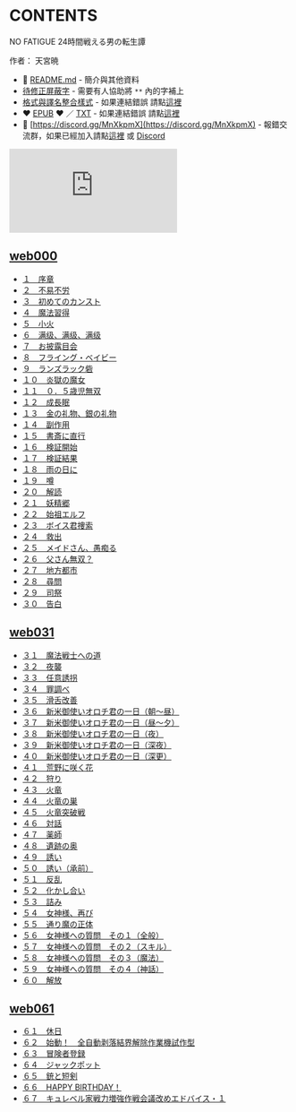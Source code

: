 # CONTENTS

NO FATIGUE 24時間戦える男の転生譚  

作者： 天宮暁  



- :closed_book: [README.md](README.md) - 簡介與其他資料
- [待修正屏蔽字](%E5%BE%85%E4%BF%AE%E6%AD%A3%E5%B1%8F%E8%94%BD%E5%AD%97.md) - 需要有人協助將 `**` 內的字補上
- [格式與譯名整合樣式](https://github.com/bluelovers/node-novel/blob/master/lib/locales/NO%20FATIGUE%2024%E6%99%82%E9%96%93%E6%88%A6%E3%81%88%E3%82%8B%E7%94%B7%E3%81%AE%E8%BB%A2%E7%94%9F%E8%AD%9A.ts) - 如果連結錯誤 請點[這裡](https://github.com/bluelovers/node-novel/blob/master/lib/locales/)
-  :heart: [EPUB](https://gitlab.com/demonovel/epub-txt/blob/master/user_out/NO%20FATIGUE%2024%E6%99%82%E9%96%93%E6%88%A6%E3%81%88%E3%82%8B%E7%94%B7%E3%81%AE%E8%BB%A2%E7%94%9F%E8%AD%9A.epub) :heart:  ／ [TXT](https://gitlab.com/demonovel/epub-txt/blob/master/user_out/out/NO%20FATIGUE%2024%E6%99%82%E9%96%93%E6%88%A6%E3%81%88%E3%82%8B%E7%94%B7%E3%81%AE.out.txt) - 如果連結錯誤 請點[這裡](https://gitlab.com/demonovel/epub-txt/blob/master/user_out/user_out)
- :mega: [https://discord.gg/MnXkpmX](https://discord.gg/MnXkpmX) - 報錯交流群，如果已經加入請點[這裡](https://discordapp.com/channels/467794087769014273/467794088285175809) 或 [Discord](https://discordapp.com/channels/@me)


![導航目錄](https://chart.apis.google.com/chart?cht=qr&chs=150x150&chl=https://gitlab.com/novel-group/txt-source/blob/master/user_out/NO%20FATIGUE%2024時間戦える男の転生譚/導航目錄.md "導航目錄")




## [web000](web000)

- [１　序章](web000/00000_%EF%BC%91%E3%80%80%E5%BA%8F%E7%AB%A0.txt)
- [２　不易不労](web000/00010_%EF%BC%92%E3%80%80%E4%B8%8D%E6%98%93%E4%B8%8D%E5%8A%B4.txt)
- [３　初めてのカンスト](web000/00020_%EF%BC%93%E3%80%80%E5%88%9D%E3%82%81%E3%81%A6%E3%81%AE%E3%82%AB%E3%83%B3%E3%82%B9%E3%83%88.txt)
- [４　魔法習得](web000/00030_%EF%BC%94%E3%80%80%E9%AD%94%E6%B3%95%E7%BF%92%E5%BE%97.txt)
- [５　小火](web000/00040_%EF%BC%95%E3%80%80%E5%B0%8F%E7%81%AB.txt)
- [６　满级、满级、满级](web000/00050_%EF%BC%96%E3%80%80%E6%BB%A1%E7%BA%A7%E3%80%81%E6%BB%A1%E7%BA%A7%E3%80%81%E6%BB%A1%E7%BA%A7.txt)
- [７　お披露目会](web000/00060_%EF%BC%97%E3%80%80%E3%81%8A%E6%8A%AB%E9%9C%B2%E7%9B%AE%E4%BC%9A.txt)
- [８　フライング・ベイビー](web000/00070_%EF%BC%98%E3%80%80%E3%83%95%E3%83%A9%E3%82%A4%E3%83%B3%E3%82%B0%E3%83%BB%E3%83%99%E3%82%A4%E3%83%93%E3%83%BC.txt)
- [９　ランズラック砦](web000/00080_%EF%BC%99%E3%80%80%E3%83%A9%E3%83%B3%E3%82%BA%E3%83%A9%E3%83%83%E3%82%AF%E7%A0%A6.txt)
- [１０　炎獄の魔女](web000/00090_%EF%BC%91%EF%BC%90%E3%80%80%E7%82%8E%E7%8D%84%E3%81%AE%E9%AD%94%E5%A5%B3.txt)
- [１１　０．５歳児無双](web000/00100_%EF%BC%91%EF%BC%91%E3%80%80%EF%BC%90%EF%BC%8E%EF%BC%95%E6%AD%B3%E5%85%90%E7%84%A1%E5%8F%8C.txt)
- [１２　成長眠](web000/00110_%EF%BC%91%EF%BC%92%E3%80%80%E6%88%90%E9%95%B7%E7%9C%A0.txt)
- [１３　金の礼物、銀の礼物](web000/00120_%EF%BC%91%EF%BC%93%E3%80%80%E9%87%91%E3%81%AE%E7%A4%BC%E7%89%A9%E3%80%81%E9%8A%80%E3%81%AE%E7%A4%BC%E7%89%A9.txt)
- [１４　副作用](web000/00130_%EF%BC%91%EF%BC%94%E3%80%80%E5%89%AF%E4%BD%9C%E7%94%A8.txt)
- [１５　書斎に直行](web000/00140_%EF%BC%91%EF%BC%95%E3%80%80%E6%9B%B8%E6%96%8E%E3%81%AB%E7%9B%B4%E8%A1%8C.txt)
- [１６　検証開始](web000/00150_%EF%BC%91%EF%BC%96%E3%80%80%E6%A4%9C%E8%A8%BC%E9%96%8B%E5%A7%8B.txt)
- [１７　検証結果](web000/00160_%EF%BC%91%EF%BC%97%E3%80%80%E6%A4%9C%E8%A8%BC%E7%B5%90%E6%9E%9C.txt)
- [１８　雨の日に](web000/00170_%EF%BC%91%EF%BC%98%E3%80%80%E9%9B%A8%E3%81%AE%E6%97%A5%E3%81%AB.txt)
- [１９　噂](web000/00180_%EF%BC%91%EF%BC%99%E3%80%80%E5%99%82.txt)
- [２０　解読](web000/00190_%EF%BC%92%EF%BC%90%E3%80%80%E8%A7%A3%E8%AA%AD.txt)
- [２１　妖精郷](web000/00200_%EF%BC%92%EF%BC%91%E3%80%80%E5%A6%96%E7%B2%BE%E9%83%B7.txt)
- [２２　始祖エルフ](web000/00210_%EF%BC%92%EF%BC%92%E3%80%80%E5%A7%8B%E7%A5%96%E3%82%A8%E3%83%AB%E3%83%95.txt)
- [２３　ボイス君捜索](web000/00220_%EF%BC%92%EF%BC%93%E3%80%80%E3%83%9C%E3%82%A4%E3%82%B9%E5%90%9B%E6%8D%9C%E7%B4%A2.txt)
- [２４　救出](web000/00230_%EF%BC%92%EF%BC%94%E3%80%80%E6%95%91%E5%87%BA.txt)
- [２５　メイドさん、愚痴る](web000/00240_%EF%BC%92%EF%BC%95%E3%80%80%E3%83%A1%E3%82%A4%E3%83%89%E3%81%95%E3%82%93%E3%80%81%E6%84%9A%E7%97%B4%E3%82%8B.txt)
- [２６　父さん無双？](web000/00250_%EF%BC%92%EF%BC%96%E3%80%80%E7%88%B6%E3%81%95%E3%82%93%E7%84%A1%E5%8F%8C%EF%BC%9F.txt)
- [２７　地方都市](web000/00260_%EF%BC%92%EF%BC%97%E3%80%80%E5%9C%B0%E6%96%B9%E9%83%BD%E5%B8%82.txt)
- [２８　尋問](web000/00270_%EF%BC%92%EF%BC%98%E3%80%80%E5%B0%8B%E5%95%8F.txt)
- [２９　司祭](web000/00280_%EF%BC%92%EF%BC%99%E3%80%80%E5%8F%B8%E7%A5%AD.txt)
- [３０　告白](web000/00290_%EF%BC%93%EF%BC%90%E3%80%80%E5%91%8A%E7%99%BD.txt)


## [web031](web031)

- [３１　魔法戦士への道](web031/00300_%EF%BC%93%EF%BC%91%E3%80%80%E9%AD%94%E6%B3%95%E6%88%A6%E5%A3%AB%E3%81%B8%E3%81%AE%E9%81%93.txt)
- [３２　夜襲](web031/00310_%EF%BC%93%EF%BC%92%E3%80%80%E5%A4%9C%E8%A5%B2.txt)
- [３３　任意誘拐](web031/00320_%EF%BC%93%EF%BC%93%E3%80%80%E4%BB%BB%E6%84%8F%E8%AA%98%E6%8B%90.txt)
- [３４　罪調べ](web031/00330_%EF%BC%93%EF%BC%94%E3%80%80%E7%BD%AA%E8%AA%BF%E3%81%B9.txt)
- [３５　滑舌改善](web031/00340_%EF%BC%93%EF%BC%95%E3%80%80%E6%BB%91%E8%88%8C%E6%94%B9%E5%96%84.txt)
- [３６　新米御使いオロチ君の一日（朝～昼）](web031/00350_%EF%BC%93%EF%BC%96%E3%80%80%E6%96%B0%E7%B1%B3%E5%BE%A1%E4%BD%BF%E3%81%84%E3%82%AA%E3%83%AD%E3%83%81%E5%90%9B%E3%81%AE%E4%B8%80%E6%97%A5%EF%BC%88%E6%9C%9D%EF%BD%9E%E6%98%BC%EF%BC%89.txt)
- [３７　新米御使いオロチ君の一日（昼～夕）](web031/00360_%EF%BC%93%EF%BC%97%E3%80%80%E6%96%B0%E7%B1%B3%E5%BE%A1%E4%BD%BF%E3%81%84%E3%82%AA%E3%83%AD%E3%83%81%E5%90%9B%E3%81%AE%E4%B8%80%E6%97%A5%EF%BC%88%E6%98%BC%EF%BD%9E%E5%A4%95%EF%BC%89.txt)
- [３８　新米御使いオロチ君の一日（夜）](web031/00370_%EF%BC%93%EF%BC%98%E3%80%80%E6%96%B0%E7%B1%B3%E5%BE%A1%E4%BD%BF%E3%81%84%E3%82%AA%E3%83%AD%E3%83%81%E5%90%9B%E3%81%AE%E4%B8%80%E6%97%A5%EF%BC%88%E5%A4%9C%EF%BC%89.txt)
- [３９　新米御使いオロチ君の一日（深夜）](web031/00380_%EF%BC%93%EF%BC%99%E3%80%80%E6%96%B0%E7%B1%B3%E5%BE%A1%E4%BD%BF%E3%81%84%E3%82%AA%E3%83%AD%E3%83%81%E5%90%9B%E3%81%AE%E4%B8%80%E6%97%A5%EF%BC%88%E6%B7%B1%E5%A4%9C%EF%BC%89.txt)
- [４０　新米御使いオロチ君の一日（深更）](web031/00390_%EF%BC%94%EF%BC%90%E3%80%80%E6%96%B0%E7%B1%B3%E5%BE%A1%E4%BD%BF%E3%81%84%E3%82%AA%E3%83%AD%E3%83%81%E5%90%9B%E3%81%AE%E4%B8%80%E6%97%A5%EF%BC%88%E6%B7%B1%E6%9B%B4%EF%BC%89.txt)
- [４１　荒野に咲く花](web031/00400_%EF%BC%94%EF%BC%91%E3%80%80%E8%8D%92%E9%87%8E%E3%81%AB%E5%92%B2%E3%81%8F%E8%8A%B1.txt)
- [４２　狩り](web031/00410_%EF%BC%94%EF%BC%92%E3%80%80%E7%8B%A9%E3%82%8A.txt)
- [４３　火竜](web031/00420_%EF%BC%94%EF%BC%93%E3%80%80%E7%81%AB%E7%AB%9C.txt)
- [４４　火竜の巣](web031/00430_%EF%BC%94%EF%BC%94%E3%80%80%E7%81%AB%E7%AB%9C%E3%81%AE%E5%B7%A3.txt)
- [４５　火竜突破戦](web031/00440_%EF%BC%94%EF%BC%95%E3%80%80%E7%81%AB%E7%AB%9C%E7%AA%81%E7%A0%B4%E6%88%A6.txt)
- [４６　対話](web031/00450_%EF%BC%94%EF%BC%96%E3%80%80%E5%AF%BE%E8%A9%B1.txt)
- [４７　薬師](web031/00460_%EF%BC%94%EF%BC%97%E3%80%80%E8%96%AC%E5%B8%AB.txt)
- [４８　遺跡の奥](web031/00470_%EF%BC%94%EF%BC%98%E3%80%80%E9%81%BA%E8%B7%A1%E3%81%AE%E5%A5%A5.txt)
- [４９　誘い](web031/00480_%EF%BC%94%EF%BC%99%E3%80%80%E8%AA%98%E3%81%84.txt)
- [５０　誘い（承前）](web031/00490_%EF%BC%95%EF%BC%90%E3%80%80%E8%AA%98%E3%81%84%EF%BC%88%E6%89%BF%E5%89%8D%EF%BC%89.txt)
- [５１　反乱](web031/00500_%EF%BC%95%EF%BC%91%E3%80%80%E5%8F%8D%E4%B9%B1.txt)
- [５２　化かし合い](web031/00510_%EF%BC%95%EF%BC%92%E3%80%80%E5%8C%96%E3%81%8B%E3%81%97%E5%90%88%E3%81%84.txt)
- [５３　詰み](web031/00520_%EF%BC%95%EF%BC%93%E3%80%80%E8%A9%B0%E3%81%BF.txt)
- [５４　女神様、再び](web031/00530_%EF%BC%95%EF%BC%94%E3%80%80%E5%A5%B3%E7%A5%9E%E6%A7%98%E3%80%81%E5%86%8D%E3%81%B3.txt)
- [５５　通り魔の正体](web031/00540_%EF%BC%95%EF%BC%95%E3%80%80%E9%80%9A%E3%82%8A%E9%AD%94%E3%81%AE%E6%AD%A3%E4%BD%93.txt)
- [５６　女神様への質問　その１（全般）](web031/00550_%EF%BC%95%EF%BC%96%E3%80%80%E5%A5%B3%E7%A5%9E%E6%A7%98%E3%81%B8%E3%81%AE%E8%B3%AA%E5%95%8F%E3%80%80%E3%81%9D%E3%81%AE%EF%BC%91%EF%BC%88%E5%85%A8%E8%88%AC%EF%BC%89.txt)
- [５７　女神様への質問　その２（スキル）](web031/00560_%EF%BC%95%EF%BC%97%E3%80%80%E5%A5%B3%E7%A5%9E%E6%A7%98%E3%81%B8%E3%81%AE%E8%B3%AA%E5%95%8F%E3%80%80%E3%81%9D%E3%81%AE%EF%BC%92%EF%BC%88%E3%82%B9%E3%82%AD%E3%83%AB%EF%BC%89.txt)
- [５８　女神様への質問　その３（魔法）](web031/00570_%EF%BC%95%EF%BC%98%E3%80%80%E5%A5%B3%E7%A5%9E%E6%A7%98%E3%81%B8%E3%81%AE%E8%B3%AA%E5%95%8F%E3%80%80%E3%81%9D%E3%81%AE%EF%BC%93%EF%BC%88%E9%AD%94%E6%B3%95%EF%BC%89.txt)
- [５９　女神様への質問　その４（神話）](web031/00580_%EF%BC%95%EF%BC%99%E3%80%80%E5%A5%B3%E7%A5%9E%E6%A7%98%E3%81%B8%E3%81%AE%E8%B3%AA%E5%95%8F%E3%80%80%E3%81%9D%E3%81%AE%EF%BC%94%EF%BC%88%E7%A5%9E%E8%A9%B1%EF%BC%89.txt)
- [６０　解放](web031/00590_%EF%BC%96%EF%BC%90%E3%80%80%E8%A7%A3%E6%94%BE.txt)


## [web061](web061)

- [６１　休日](web061/00600_%EF%BC%96%EF%BC%91%E3%80%80%E4%BC%91%E6%97%A5.txt)
- [６２　始動！　全自動剥落結界解除作業機試作型](web061/00610_%EF%BC%96%EF%BC%92%E3%80%80%E5%A7%8B%E5%8B%95%EF%BC%81%E3%80%80%E5%85%A8%E8%87%AA%E5%8B%95%E5%89%A5%E8%90%BD%E7%B5%90%E7%95%8C%E8%A7%A3%E9%99%A4%E4%BD%9C%E6%A5%AD%E6%A9%9F%E8%A9%A6%E4%BD%9C%E5%9E%8B.txt)
- [６３　冒険者登録](web061/00620_%EF%BC%96%EF%BC%93%E3%80%80%E5%86%92%E9%99%BA%E8%80%85%E7%99%BB%E9%8C%B2.txt)
- [６４　ジャックポット](web061/00630_%EF%BC%96%EF%BC%94%E3%80%80%E3%82%B8%E3%83%A3%E3%83%83%E3%82%AF%E3%83%9D%E3%83%83%E3%83%88.txt)
- [６５　銃と短剣](web061/00640_%EF%BC%96%EF%BC%95%E3%80%80%E9%8A%83%E3%81%A8%E7%9F%AD%E5%89%A3.txt)
- [６６　HAPPY BIRTHDAY！](web061/00650_%EF%BC%96%EF%BC%96%E3%80%80HAPPY%20BIRTHDAY%EF%BC%81.txt)
- [６７　キュレベル家戦力増強作戦会議改めエドバイス・１](web061/00670_%EF%BC%96%EF%BC%97%E3%80%80%E3%82%AD%E3%83%A5%E3%83%AC%E3%83%99%E3%83%AB%E5%AE%B6%E6%88%A6%E5%8A%9B%E5%A2%97%E5%BC%B7%E4%BD%9C%E6%88%A6%E4%BC%9A%E8%AD%B0%E6%94%B9%E3%82%81%E3%82%A8%E3%83%89%E3%83%90%E3%82%A4%E3%82%B9%E3%83%BB%EF%BC%91.txt)

